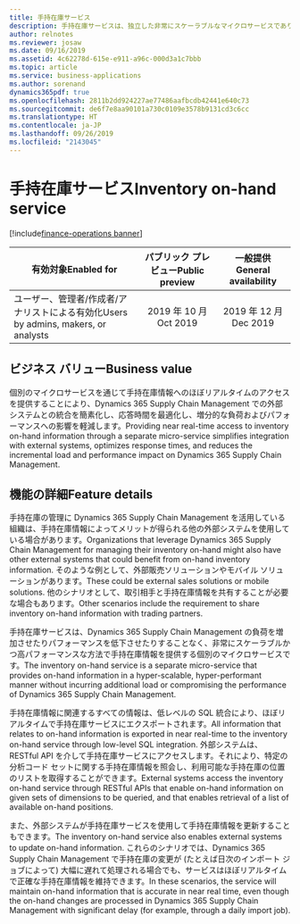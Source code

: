 ```yaml
---
title: 手持在庫サービス
description: 手持在庫サービスは、独立した非常にスケーラブルなマイクロサービスであり、Dynamics 365 Supply Chain Management の手持ち在庫情報を外部システムで利用できるようにします。これにより、外部システムとの統合が簡素化され、手持在庫情報にほぼリアルタイムでアクセスする必要がある新しいシナリオが可能になります。
author: relnotes
ms.reviewer: josaw
ms.date: 09/16/2019
ms.assetid: 4c62278d-615e-e911-a96c-000d3a1c7bbb
ms.topic: article
ms.service: business-applications
ms.author: sorenand
dynamics365pdf: true
ms.openlocfilehash: 2811b2dd924227ae77486aafbcdb42441e640c73
ms.sourcegitcommit: de6f7e8aa90101a730c0109e3578b9131cd3c6cc
ms.translationtype: HT
ms.contentlocale: ja-JP
ms.lasthandoff: 09/26/2019
ms.locfileid: "2143045"
---
```

# <a name="inventory-on-hand-service"></a><span data-ttu-id="551fd-103">手持在庫サービス</span><span class="sxs-lookup"><span data-stu-id="551fd-103">Inventory on-hand service</span></span>
[!include[finance-operations banner](../includes/finance-operations.md)]

| <span data-ttu-id="551fd-104">有効対象</span><span class="sxs-lookup"><span data-stu-id="551fd-104">Enabled for</span></span>    |  <span data-ttu-id="551fd-105">パブリック プレビュー</span><span class="sxs-lookup"><span data-stu-id="551fd-105">Public preview</span></span> | <span data-ttu-id="551fd-106">一般提供</span><span class="sxs-lookup"><span data-stu-id="551fd-106">General availability</span></span> | 
| ---------- | :----------: |:----------: |
|<span data-ttu-id="551fd-107">ユーザー、管理者/作成者/アナリストによる有効化</span><span class="sxs-lookup"><span data-stu-id="551fd-107">Users by admins, makers, or analysts</span></span>|<span data-ttu-id="551fd-108">2019 年 10 月</span><span class="sxs-lookup"><span data-stu-id="551fd-108">Oct 2019</span></span>| <span data-ttu-id="551fd-109">2019 年 12 月</span><span class="sxs-lookup"><span data-stu-id="551fd-109">Dec 2019</span></span>|


## <a name="business-value"></a><span data-ttu-id="551fd-110">ビジネス バリュー</span><span class="sxs-lookup"><span data-stu-id="551fd-110">Business value</span></span>
<!-- bv start -->
<span data-ttu-id="551fd-111">個別のマイクロサービスを通じて手持在庫情報へのほぼリアルタイムのアクセスを提供することにより、Dynamics 365 Supply Chain Management での外部システムとの統合を簡素化し、応答時間を最適化し、増分的な負荷およびパフォーマンスへの影響を軽減します。</span><span class="sxs-lookup"><span data-stu-id="551fd-111">Providing near real-time access to inventory on-hand information through a separate micro-service simplifies integration with external systems, optimizes response times, and reduces the incremental load and performance impact on Dynamics 365 Supply Chain Management.</span></span>

<!-- bv end -->



## <a name="feature-details"></a><span data-ttu-id="551fd-112">機能の詳細</span><span class="sxs-lookup"><span data-stu-id="551fd-112">Feature details</span></span>
<!--feature detail start -->
<span data-ttu-id="551fd-113">手持在庫の管理に Dynamics 365 Supply Chain Management を活用している組織は、手持在庫情報によってメリットが得られる他の外部システムを使用している場合があります。</span><span class="sxs-lookup"><span data-stu-id="551fd-113">Organizations that leverage Dynamics 365 Supply Chain Management for managing their inventory on-hand might also have other external systems that could benefit from on-hand inventory information.</span></span> <span data-ttu-id="551fd-114">そのような例として、外部販売ソリューションやモバイル ソリューションがあります。</span><span class="sxs-lookup"><span data-stu-id="551fd-114">These could be external sales solutions or mobile solutions.</span></span> <span data-ttu-id="551fd-115">他のシナリオとして、取引相手と手持在庫情報を共有することが必要な場合もあります。</span><span class="sxs-lookup"><span data-stu-id="551fd-115">Other scenarios include the requirement to share inventory on-hand information with trading partners.</span></span> 

<span data-ttu-id="551fd-116">手持在庫サービスは、Dynamics 365 Supply Chain Management の負荷を増加させたりパフォーマンスを低下させたりすることなく、非常にスケーラブルかつ高パフォーマンスな方法で手持在庫情報を提供する個別のマイクロサービスです。</span><span class="sxs-lookup"><span data-stu-id="551fd-116">The inventory on-hand service is a separate micro-service that provides on-hand information in a hyper-scalable, hyper-performant manner without incurring additional load or compromising the performance of Dynamics 365 Supply Chain Management.</span></span> 

<span data-ttu-id="551fd-117">手持在庫情報に関連するすべての情報は、低レベルの SQL 統合により、ほぼリアルタイムで手持在庫サービスにエクスポートされます。</span><span class="sxs-lookup"><span data-stu-id="551fd-117">All information that relates to on-hand information is exported in near real-time to the inventory on-hand service through low-level SQL integration.</span></span> <span data-ttu-id="551fd-118">外部システムは、RESTful API を介して手持在庫サービスにアクセスします。それにより、特定の分析コード セットに関する手持在庫情報を照会し、利用可能な手持在庫の位置のリストを取得することができます。</span><span class="sxs-lookup"><span data-stu-id="551fd-118">External systems access the inventory on-hand service through RESTful APIs that enable on-hand information on given sets of dimensions to be queried, and that enables retrieval of a list of available on-hand positions.</span></span>

<span data-ttu-id="551fd-119">また、外部システムが手持在庫サービスを使用して手持在庫情報を更新することもできます。</span><span class="sxs-lookup"><span data-stu-id="551fd-119">The inventory on-hand service also enables external systems to update on-hand information.</span></span> <span data-ttu-id="551fd-120">これらのシナリオでは、Dynamics 365 Supply Chain Management で手持在庫の変更が (たとえば日次のインポート ジョブによって) 大幅に遅れて処理される場合でも、サービスはほぼリアルタイムで正確な手持在庫情報を維持できます。</span><span class="sxs-lookup"><span data-stu-id="551fd-120">In these scenarios, the service will maintain on-hand information that is accurate in near real time, even though the on-hand changes are processed in Dynamics 365 Supply Chain Management with significant delay (for example, through a daily import job).</span></span>
<!--feature detail end -->











